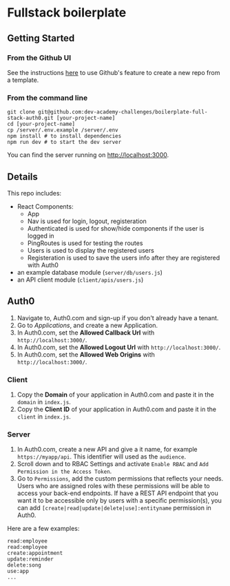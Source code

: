 # Fullstack boilerplate

## Getting Started

### From the Github UI
See the instructions [here](https://docs.github.com/en/free-pro-team@latest/github/creating-cloning-and-archiving-repositories/creating-a-repository-from-a-template) to use Github's feature to create a new repo from a template.

### From the command line

```
git clone git@github.com:dev-academy-challenges/boilerplate-full-stack-auth0.git [your-project-name]
cd [your-project-name]
cp /server/.env.example /server/.env
npm install # to install dependencies
npm run dev # to start the dev server
```

You can find the server running on [http://localhost:3000](http://localhost:3000).

## Details

This repo includes:

* React Components:
  * App
  * Nav is used for login, logout, registeration
  * Authenticated is used for show/hide components if the user is logged in
  * PingRoutes is used for testing the routes
  * Users is used to display the registered users
  * Registeration is used to save the users info after they are registered with Auth0
* an example database module (`server/db/users.js`)
* an API client module (`client/apis/users.js`)


## Auth0
1. Navigate to, Auth0.com and sign-up if you don't already have a tenant.
1. Go to *Applications*, and create a new Application.
1. In Auth0.com, set the **Allowed Callback Url** with `http://localhost:3000/`.
1. In Auth0.com, set the **Allowed Logout Url** with `http://localhost:3000/`.
1. In Auth0.com, set the **Allowed Web Origins** with `http://localhost:3000/`.

### Client
1. Copy the **Domain** of your application in Auth0.com and paste it in the `domain` in `index.js`.
1. Copy the **Client ID** of your application in Auth0.com and paste it in the `client` in `index.js`.

### Server
1. In Auth0.com, create a new API and give a it name, for example `https://myapp/api`. This identifier will used as the `audience`.
1. Scroll down and to RBAC Settings and activate `Enable RBAC` and `Add Permission in the Access Token`.
1. Go to `Permissions`, add the custom permissions that reflects your needs. Users who are assigned roles with these permissions will be able to access your back-end endpoints.
If have a REST API endpoint that you want it to be accessible only by users with a specific permission(s), you can add `[create|read|update|delete|use]:entityname` permission in Auth0. 

Here are a few examples:
```
read:employee
read:employee
create:appointment
update:reminder
delete:song
use:app
...
```
